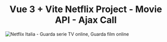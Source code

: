
<h1 align="center">Vue 3 + Vite Netflix Project - Movie API - Ajax Call</h1>


![Netflix Italia - Guarda serie TV online, Guarda film online](https://user-images.githubusercontent.com/113249037/208481836-a9c97626-e046-4c70-a2dd-ff277c682089.png)
